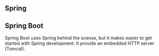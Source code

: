 ## Spring 

## Spring Boot
Spring Boot uses Spring behind the scense, but it makes easier to get started with Spring development. 
It provide an embedded HTTP server (Tomcat).
